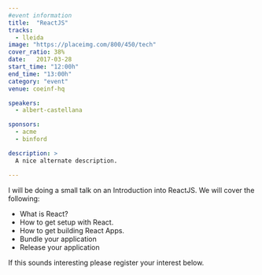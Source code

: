 ```yaml
---
#event information
title:  "ReactJS"
tracks:
  - lleida
image: "https://placeimg.com/800/450/tech"
cover_ratio: 38%
date:   2017-03-28
start_time: "12:00h"
end_time: "13:00h"
category: "event"
venue: coeinf-hq

speakers: 
  - albert-castellana

sponsors:
  - acme
  - binford

description: >
  A nice alternate description.

---
```


I will be doing a small talk on an Introduction into ReactJS. We will cover the following:

- What is React?
- How to get setup with React.
- How to get building React Apps.
- Bundle your application
- Release your application

If this sounds interesting please register your interest below.
